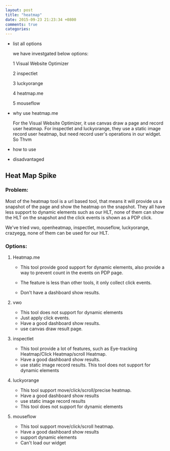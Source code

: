 ```yaml
---
layout: post
title: "heatmap"
date: 2015-09-23 21:23:34 +0800
comments: true
categories: 
---
```


* list all options

  we have investgated below options:
  
  1 Visual Website Optimizer
  
  2 inspectlet
  
  3 luckyorange
  
  4 heatmap.me
  
  5 mouseflow

* why use heatmap.me
  
  For the Visual Website Optimizer, it use canvas draw a page and record user heatmap. For inspectlet and luckyorange, they use a static image record user heatmap, but need record user's operations in our widget. So Thvm
  
  

* how to use
* disadvantaged

## Heat Map Spike

### Problem:

 Most of the heatmap tool is a url based tool, that means it will provide us a snapshot of the page and show the heatmap on the snapshot. They all have less support to dynamic elements such as our HLT, none of them can show the HLT on the snapshot and the click events is shown as a PDP click.
 
 We've tried vwo, openheatmap, inspectlet, mouseflow, luckyorange, crazyegg, none of them can be used for our HLT.

### Options:

1. Heatmap.me
 
   * This tool provide good support for dynamic elements, also provide a way to prevent count in the events on PDP page.
   
   * The feature is less than other tools, it only collect click events.
   * Don't have a dashboard show results.  
2. vwo

   * This tool does not support for dynamic elements
   * Just apply click events.
   * Have a good dashboard show results.
   * use canvas draw result page.   
3. inspectlet

   * This tool provide a lot of features, such as Eye-tracking Heatmap/Click Heatmap/scroll Heatmap.
   * Have a good dashboard show results.
   * use static image record results.
   This tool does not support for dynamic elements
4. luckyorange
 
   * This tool support move/click/scroll/precise heatmap.
   * Have a good dashboard show results
   * use static image record results
   * This tool does not support for dynamic elements

5. mouseflow

   * This tool support move/click/scroll heatmap.
   * Have a good dashboard show results
   * support dynamic elements
   * Can't load our widget
   
  


